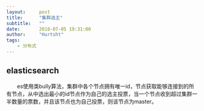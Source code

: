 ```yaml
---
layout:     post
title:      "集群选主"
subtitle:   ""
date:       2018-07-05 19:31:00
author:     "Hurtsht"
tags:
    - 分布式
---
```


elasticsearch
-
&emsp;&emsp;es使用类bully算法，集群中各个节点拥有唯一id，节点获取能够连接到的所有节点，从中选出最小的id节点作为自己的选主投票，当一个节点收到超过集群一半数量的票数，并且该节点也为自己投票，则该节点为master。 